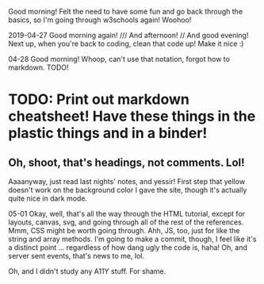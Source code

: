 Good morning! Felt the need to have some fun and go back through the basics, so I'm going through w3schools again! Woohoo!

2019-04-27 Good morning again! /// And afternoon! // And good evening! Next up, when you're back to coding, clean that code up! Make it nice :)

04-28 Good morning! Whoop, can't use that notation, forgot how to markdown. TODO!

# TODO: Print out markdown cheatsheet! Have these things in the plastic things and in a binder!

## Oh, shoot, that's headings, not comments. Lol!

Aaaanyway, just read last nights' notes, and yessir! First step that yellow doesn't work on the background color I gave the site, though it's actually quite nice in dark mode.

05-01 Okay, well, that's all the way through the HTML tutorial, except for layouts, canvas, svg, and going through all of the rest of the references. Mmm, CSS might be worth going through. Ahh, JS, too, just for like the string and array methods. I'm going to make a commit, though, I feel like it's a distinct point ... regardless of how dang ugly the code is, haha! Oh, and server sent events, that's news to me, lol.

Oh, and I didn't study any A11Y stuff. For shame.